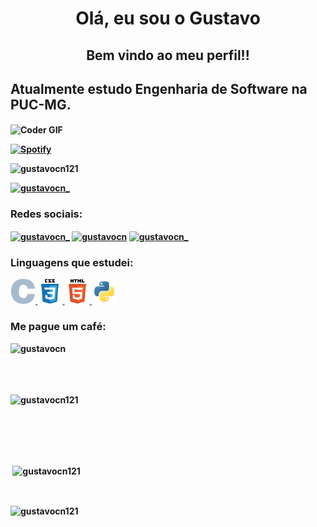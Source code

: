 <h1 align="center">Olá, eu sou o <b>Gustavo<b></h1>
<h2 align="center">Bem vindo ao meu perfil!!</h2>
<h2 align="left">Atualmente estudo Engenharia de Software na PUC-MG.</h2>

<img img align="center" src="https://media.giphy.com/media/SWoSkN6DxTszqIKEqv/giphy.gif" alt="Coder GIF"/>

[![Spotify](https://novatorem-dusky-kappa.vercel.app/api/spotify)](https://open.spotify.com/user/12181585950)

<p align="left"> <img src="https://komarev.com/ghpvc/?username=gustavocn121&label=Profile%20views&color=0e75b6&style=flat" alt="gustavocn121" /> </p>

<p align="left"> <a href="https://twitter.com/gustavocn_" target="blank"><img src="https://img.shields.io/twitter/follow/gustavocn_?logo=twitter&style=for-the-badge" alt="gustavocn_" /></a> </p>

<h3 align="left">Redes sociais:</h3>
<p align="left">
<a href="https://twitter.com/gustavocn_" target="blank"><img align="center" src="https://cdn.jsdelivr.net/npm/simple-icons@3.0.1/icons/twitter.svg" alt="gustavocn_" height="30" width="40" /></a>
<a href="https://linkedin.com/in/gustavocn" target="blank"><img align="center" src="https://cdn.jsdelivr.net/npm/simple-icons@3.0.1/icons/linkedin.svg" alt="gustavocn" height="30" width="40" /></a>
<a href="https://instagram.com/gustavocn_" target="blank"><img align="center" src="https://cdn.jsdelivr.net/npm/simple-icons@3.0.1/icons/instagram.svg" alt="gustavocn_" height="30" width="40" /></a>
</p>

<h3 align="left">Linguagens que estudei:</h3>
<p align="left"> <a href="https://www.cprogramming.com/" target="_blank"> <img src="https://raw.githubusercontent.com/devicons/devicon/master/icons/c/c-original.svg" alt="c" width="40" height="40"/> </a> <a href="https://www.w3schools.com/css/" target="_blank"> <img src="https://raw.githubusercontent.com/devicons/devicon/master/icons/css3/css3-original-wordmark.svg" alt="css3" width="40" height="40"/> </a> <a href="https://www.w3.org/html/" target="_blank"> <img src="https://raw.githubusercontent.com/devicons/devicon/master/icons/html5/html5-original-wordmark.svg" alt="html5" width="40" height="40"/> </a> <a href="https://www.python.org" target="_blank"> <img src="https://raw.githubusercontent.com/devicons/devicon/master/icons/python/python-original.svg" alt="python" width="40" height="40"/> </a> </p>

<h3 align="left">Me pague um café:</h3>
<p><a href="https://www.buymeacoffee.com/gustavocn"> <img align="left" src="https://cdn.buymeacoffee.com/buttons/v2/default-yellow.png" height="50" width="210" alt="gustavocn" /></a></p><br><br><br><br>

<p><img align="left" src="https://github-readme-stats.vercel.app/api/top-langs?username=gustavocn121&show_icons=true&locale=en&layout=compact" margin-right="1em" alt="gustavocn121" /></p><br><br>

<br><br><br><p>&nbsp;<img align="center" src="https://github-readme-stats.vercel.app/api?username=gustavocn121&show_icons=true&locale=en" alt="gustavocn121" /></p><br>

<p><img align="center" src="https://github-readme-streak-stats.herokuapp.com/?user=gustavocn121&" alt="gustavocn121" /></p>

